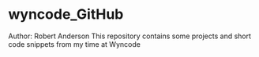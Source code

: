 # wyncode_GitHub
Author: Robert Anderson
This repository contains some projects and short code snippets from my time at Wyncode
